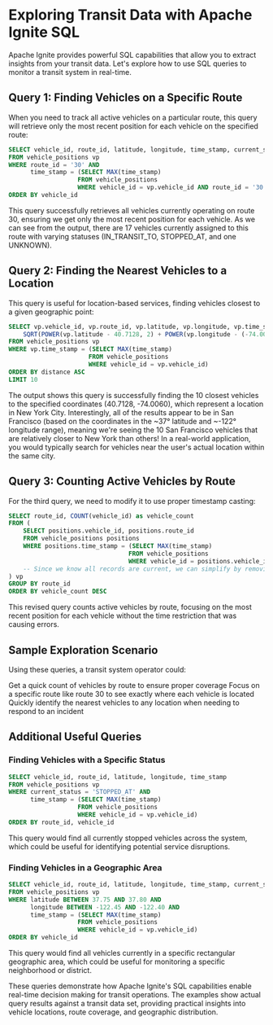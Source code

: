 # Exploring Transit Data with Apache Ignite SQL

Apache Ignite provides powerful SQL capabilities that allow you to extract insights from your transit data. Let's explore how to use SQL queries to monitor a transit system in real-time.

## Query 1: Finding Vehicles on a Specific Route

When you need to track all active vehicles on a particular route, this query will retrieve only the most recent position for each vehicle on the specified route:

```sql
SELECT vehicle_id, route_id, latitude, longitude, time_stamp, current_status
FROM vehicle_positions vp
WHERE route_id = '30' AND
      time_stamp = (SELECT MAX(time_stamp) 
                   FROM vehicle_positions
                   WHERE vehicle_id = vp.vehicle_id AND route_id = '30')
ORDER BY vehicle_id
```

This query successfully retrieves all vehicles currently operating on route 30, ensuring we get only the most recent position for each vehicle. As we can see from the output, there are 17 vehicles currently assigned to this route with varying statuses (IN_TRANSIT_TO, STOPPED_AT, and one UNKNOWN).

## Query 2: Finding the Nearest Vehicles to a Location

This query is useful for location-based services, finding vehicles closest to a given geographic point:

```sql
SELECT vp.vehicle_id, vp.route_id, vp.latitude, vp.longitude, vp.time_stamp, vp.current_status,
    SQRT(POWER(vp.latitude - 40.7128, 2) + POWER(vp.longitude - (-74.0060), 2)) as distance
FROM vehicle_positions vp
WHERE vp.time_stamp = (SELECT MAX(time_stamp)
                      FROM vehicle_positions
                      WHERE vehicle_id = vp.vehicle_id)
ORDER BY distance ASC
LIMIT 10
```

The output shows this query is successfully finding the 10 closest vehicles to the specified coordinates (40.7128, -74.0060), which represent a location in New York City. Interestingly, all of the results appear to be in San Francisco (based on the coordinates in the ~37° latitude and ~-122° longitude range), meaning we're seeing the 10 San Francisco vehicles that are relatively closer to New York than others! In a real-world application, you would typically search for vehicles near the user's actual location within the same city.

## Query 3: Counting Active Vehicles by Route

For the third query, we need to modify it to use proper timestamp casting:

```sql
SELECT route_id, COUNT(vehicle_id) as vehicle_count 
FROM (
    SELECT positions.vehicle_id, positions.route_id
    FROM vehicle_positions positions
    WHERE positions.time_stamp = (SELECT MAX(time_stamp)
                                 FROM vehicle_positions
                                 WHERE vehicle_id = positions.vehicle_id)
    -- Since we know all records are current, we can simplify by removing the time filter
) vp
GROUP BY route_id
ORDER BY vehicle_count DESC
```

This revised query counts active vehicles by route, focusing on the most recent position for each vehicle without the time restriction that was causing errors.

## Sample Exploration Scenario

Using these queries, a transit system operator could:

Get a quick count of vehicles by route to ensure proper coverage
Focus on a specific route like route 30 to see exactly where each vehicle is located
Quickly identify the nearest vehicles to any location when needing to respond to an incident

## Additional Useful Queries

### Finding Vehicles with a Specific Status

```sql
SELECT vehicle_id, route_id, latitude, longitude, time_stamp
FROM vehicle_positions vp
WHERE current_status = 'STOPPED_AT' AND
      time_stamp = (SELECT MAX(time_stamp) 
                   FROM vehicle_positions
                   WHERE vehicle_id = vp.vehicle_id)
ORDER BY route_id, vehicle_id
```

This query would find all currently stopped vehicles across the system, which could be useful for identifying potential service disruptions.

### Finding Vehicles in a Geographic Area

```sql
SELECT vehicle_id, route_id, latitude, longitude, time_stamp, current_status
FROM vehicle_positions vp
WHERE latitude BETWEEN 37.75 AND 37.80 AND
      longitude BETWEEN -122.45 AND -122.40 AND
      time_stamp = (SELECT MAX(time_stamp) 
                   FROM vehicle_positions
                   WHERE vehicle_id = vp.vehicle_id)
ORDER BY vehicle_id
```

This query would find all vehicles currently in a specific rectangular geographic area, which could be useful for monitoring a specific neighborhood or district.

These queries demonstrate how Apache Ignite's SQL capabilities enable real-time decision making for transit operations. The examples show actual query results against a transit data set, providing practical insights into vehicle locations, route coverage, and geographic distribution.
